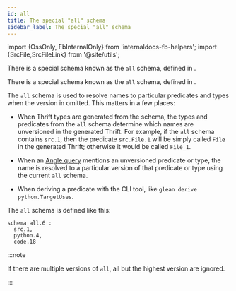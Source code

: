 ```yaml
---
id: all
title: The special "all" schema
sidebar_label: The special "all" schema
---
```


import {OssOnly, FbInternalOnly} from 'internaldocs-fb-helpers';
import {SrcFile,SrcFileLink} from '@site/utils';

<FbInternalOnly>

There is a special schema known as the `all` schema, defined in <SrcFile file="glean/schema/source/facebook/schema.angle" />.

</FbInternalOnly>

<OssOnly>

There is a special schema known as the `all` schema, defined in <SrcFile file="glean/schema/source/schema.angle" />.

</OssOnly>

The `all` schema is used to resolve names to particular predicates and
types when the version in omitted. This matters in a few places:

* When Thrift types are generated from the schema, the types and
  predicates from the `all` schema determine which names are
  unversioned in the generated Thrift. For example, if the `all`
  schema contains `src.1`, then the predicate `src.File.1` will be
  simply called `File` in the generated Thrift; otherwise it would be
  called `File_1`.

* When an [Angle query](../../angle/intro) mentions an unversioned predicate or type, the
  name is resolved to a particular version of that predicate or type
  using the current `all` schema.

* When deriving a predicate with the CLI tool, like `glean derive
  python.TargetUses`.

The `all` schema is defined like this:

```
schema all.6 :
  src.1,
  python.4,
  code.18
```

:::note

If there are multiple versions of `all`, all but the highest version
are ignored.

:::
